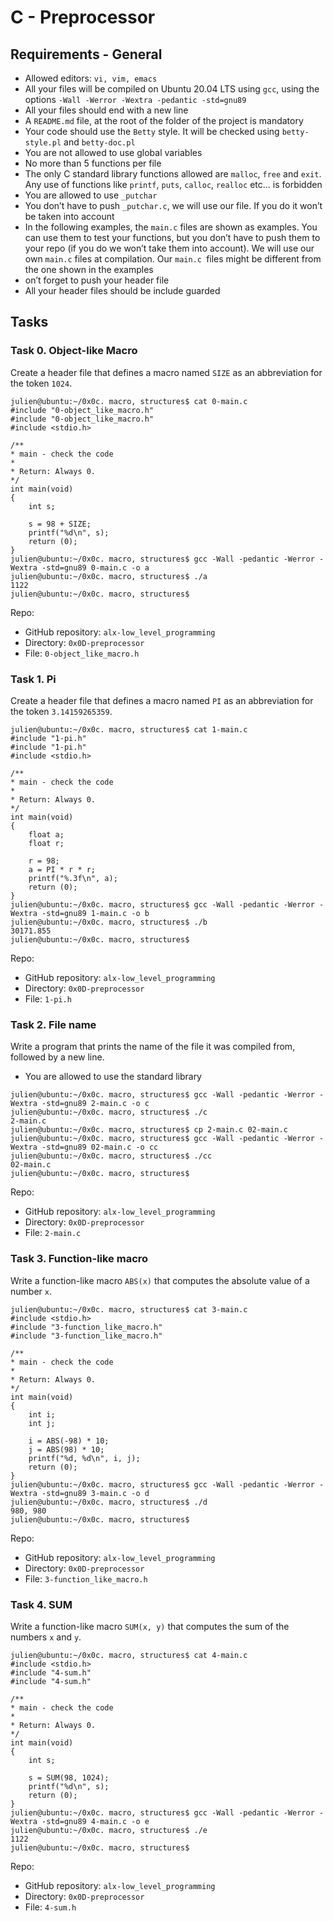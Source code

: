 # C - Preprocessor

## Requirements - General

 - Allowed editors: `vi, vim, emacs`
 - All your files will be compiled on Ubuntu 20.04 LTS using `gcc`, using the options `-Wall -Werror -Wextra -pedantic -std=gnu89`
 - All your files should end with a new line
 - A `README.md` file, at the root of the folder of the project is mandatory
 - Your code should use the `Betty` style. It will be checked using `betty-style.pl` and `betty-doc.pl`
 - You are not allowed to use global variables
 - No more than 5 functions per file
 - The only C standard library functions allowed are `malloc`, `free` and `exit`. Any use of functions like `printf`, `puts`, `calloc`, `realloc` etc… is forbidden
 - You are allowed to use `_putchar`
 - You don’t have to push `_putchar.c`, we will use our file. If you do it won’t be taken into account
 - In the following examples, the `main.c` files are shown as examples. You can use them to test your functions, but you don’t have to push them to your repo (if you do we won’t take them into account). We will use our own `main.c` files at compilation. Our `main.c `files might be different from the one shown in the examples
 - on’t forget to push your header file
 - All your header files should be include guarded

## Tasks

### Task 0. Object-like Macro

Create a header file that defines a macro named `SIZE` as an abbreviation for the token `1024`.

  ```
  julien@ubuntu:~/0x0c. macro, structures$ cat 0-main.c
  #include "0-object_like_macro.h"
  #include "0-object_like_macro.h"
  #include <stdio.h>

  /**
  * main - check the code
  *
  * Return: Always 0.
  */
  int main(void)
  {
      int s;

      s = 98 + SIZE;
      printf("%d\n", s);
      return (0);
  }
  julien@ubuntu:~/0x0c. macro, structures$ gcc -Wall -pedantic -Werror -Wextra -std=gnu89 0-main.c -o a
  julien@ubuntu:~/0x0c. macro, structures$ ./a
  1122
  julien@ubuntu:~/0x0c. macro, structures$
  ```

Repo:

 - GitHub repository: `alx-low_level_programming`
 - Directory: `0x0D-preprocessor`
 - File: `0-object_like_macro.h`

### Task 1. Pi

Create a header file that defines a macro named `PI` as an abbreviation for the token `3.14159265359`.

  ```
  julien@ubuntu:~/0x0c. macro, structures$ cat 1-main.c
  #include "1-pi.h"
  #include "1-pi.h"
  #include <stdio.h>

  /**
  * main - check the code
  *
  * Return: Always 0.
  */
  int main(void)
  {
      float a;
      float r;

      r = 98;
      a = PI * r * r;
      printf("%.3f\n", a);
      return (0);
  }
  julien@ubuntu:~/0x0c. macro, structures$ gcc -Wall -pedantic -Werror -Wextra -std=gnu89 1-main.c -o b
  julien@ubuntu:~/0x0c. macro, structures$ ./b
  30171.855
  julien@ubuntu:~/0x0c. macro, structures$
  ```

Repo:

 - GitHub repository: `alx-low_level_programming`
 - Directory: `0x0D-preprocessor`
 - File: `1-pi.h`

### Task 2. File name

Write a program that prints the name of the file it was compiled from, followed by a new line.

 - You are allowed to use the standard library

  ```
  julien@ubuntu:~/0x0c. macro, structures$ gcc -Wall -pedantic -Werror -Wextra -std=gnu89 2-main.c -o c
  julien@ubuntu:~/0x0c. macro, structures$ ./c
  2-main.c
  julien@ubuntu:~/0x0c. macro, structures$ cp 2-main.c 02-main.c
  julien@ubuntu:~/0x0c. macro, structures$ gcc -Wall -pedantic -Werror -Wextra -std=gnu89 02-main.c -o cc
  julien@ubuntu:~/0x0c. macro, structures$ ./cc
  02-main.c
  julien@ubuntu:~/0x0c. macro, structures$
  ```

Repo:

 - GitHub repository: `alx-low_level_programming`
 - Directory: `0x0D-preprocessor`
 - File: `2-main.c`

### Task 3. Function-like macro

Write a function-like macro `ABS(x)` that computes the absolute value of a number `x`.

  ```
  julien@ubuntu:~/0x0c. macro, structures$ cat 3-main.c
  #include <stdio.h>
  #include "3-function_like_macro.h"
  #include "3-function_like_macro.h"

  /**
  * main - check the code
  *
  * Return: Always 0.
  */
  int main(void)
  {
      int i;
      int j;

      i = ABS(-98) * 10;
      j = ABS(98) * 10;
      printf("%d, %d\n", i, j);
      return (0);
  }
  julien@ubuntu:~/0x0c. macro, structures$ gcc -Wall -pedantic -Werror -Wextra -std=gnu89 3-main.c -o d
  julien@ubuntu:~/0x0c. macro, structures$ ./d
  980, 980
  julien@ubuntu:~/0x0c. macro, structures$
  ```

Repo:

 - GitHub repository: `alx-low_level_programming`
 - Directory: `0x0D-preprocessor`
 - File: `3-function_like_macro.h`

### Task 4. SUM

Write a function-like macro `SUM(x, y)` that computes the sum of the numbers `x` and `y`.

  ```
  julien@ubuntu:~/0x0c. macro, structures$ cat 4-main.c
  #include <stdio.h>
  #include "4-sum.h"
  #include "4-sum.h"

  /**
  * main - check the code
  *
  * Return: Always 0.
  */
  int main(void)
  {
      int s;

      s = SUM(98, 1024);
      printf("%d\n", s);
      return (0);
  }
  julien@ubuntu:~/0x0c. macro, structures$ gcc -Wall -pedantic -Werror -Wextra -std=gnu89 4-main.c -o e
  julien@ubuntu:~/0x0c. macro, structures$ ./e
  1122
  julien@ubuntu:~/0x0c. macro, structures$
  ```

Repo:

 - GitHub repository: `alx-low_level_programming`
 - Directory: `0x0D-preprocessor`
 - File: `4-sum.h`


